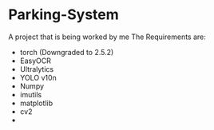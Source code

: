 # Parking-System
A project that is being worked by me
The Requirements are:
- torch (Downgraded to 2.5.2)
- EasyOCR
- Ultralytics
- YOLO v10n
- Numpy
- imutils
- matplotlib
- cv2
- 
